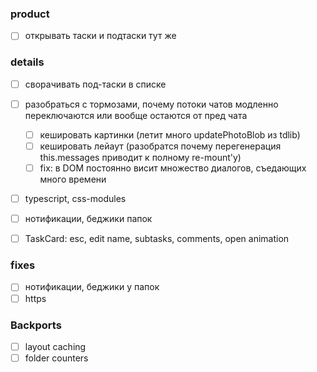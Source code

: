 ### product
- [ ] открывать таски и подтаски тут же

### details
- [ ] сворачивать под-таски в списке
- [ ] разобраться с тормозами, почему потоки чатов модленно переключаются или вообще остаются от пред чата
  - [ ] кешировать картинки (летит много updatePhotoBlob из tdlib)
  - [ ] кешировать лейаут (разобратся почему перегенерация this.messages приводит к полному re-mount'у)
  - [ ] fix: в DOM постоянно висит множество диалогов, съедающих много времени
- [ ] typescript, css-modules
- [ ] нотификации, беджики папок
- [ ] TaskCard: esc, edit name, subtasks, comments, open animation


### fixes
- [ ] нотификации, беджики у папок
- [ ] https

### Backports
- [ ] layout caching
- [ ] folder counters
